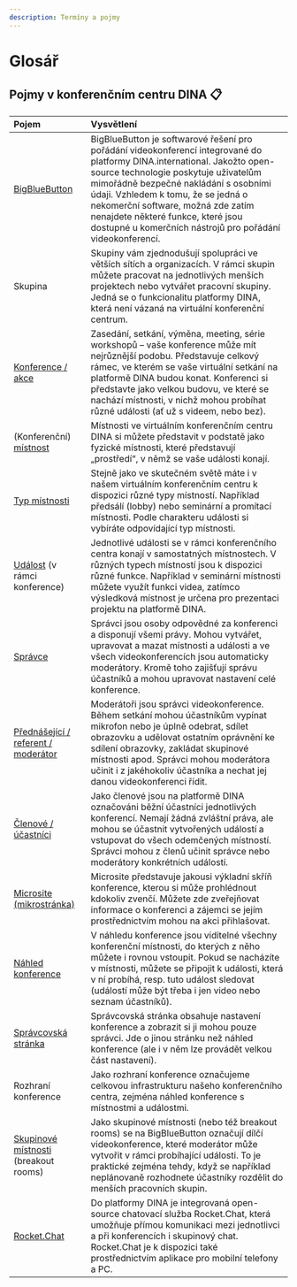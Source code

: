 ```yaml
---
description: Termíny a pojmy
---
```


# Glosář

## Pojmy v konferenčním centru DINA 📋 

| **Pojem** | **Vysvětlení** |
| :--- | :--- |
| [BigBlueButton](../bigbluebutton/) | BigBlueButton je softwarové řešení pro pořádání videokonferencí integrované do platformy DINA.international. Jakožto open-source technologie poskytuje uživatelům mimořádně bezpečné nakládání s osobními údaji. Vzhledem k tomu, že se jedná o nekomerční software, možná zde zatím nenajdete některé funkce, které jsou dostupné u komerčních nástrojů pro pořádání videokonferencí. |
| Skupina | Skupiny vám zjednodušují spolupráci ve větších sítích a organizacích. V rámci skupin můžete pracovat na jednotlivých menších projektech nebo vytvářet pracovní skupiny. Jedná se o funkcionalitu platformy DINA, která není vázaná na virtuální konferenční centrum. |
| [Konference / akce](../start/) | Zasedání, setkání, výměna, meeting, série workshopů – vaše konference může mít nejrůznější podobu. Představuje celkový rámec, ve kterém se vaše virtuální setkání na platformě DINA budou konat. Konferenci si představte jako velkou budovu, ve které se nachází místnosti, v nichž mohou probíhat různé události \(ať už s videem, nebo bez\). |
| \(Konferenční\) [místnost](../rooms/) | Místnosti ve virtuálním konferenčním centru DINA si můžete představit v podstatě jako fyzické místnosti, které představují „prostředí“, v němž se vaše události konají. |
| [Typ místnosti](../rooms/#raumtyp) | Stejně jako ve skutečném světě máte i v našem virtuálním konferenčním centru k dispozici různé typy místností. Například předsálí \(lobby\) nebo seminární a promítací místnosti. Podle charakteru události si vybíráte odpovídající typ místnosti. |
| [Událost](../veranstaltungen-erstellen.md) \(v rámci konference\) | Jednotlivé události se v rámci konferenčního centra konají v samostatných místnostech. V různých typech místností jsou k dispozici různé funkce. Například v seminární místnosti můžete využít funkci videa, zatímco výsledková místnost je určena pro prezentaci projektu na platformě DINA. |
| [Správce](../teilnehmendenmanagement/#rollen) | Správci jsou osoby odpovědné za konferenci a disponují všemi právy. Mohou vytvářet, upravovat a mazat místnosti a události a ve všech videokonferencích jsou automaticky moderátory. Kromě toho zajišťují správu účastníků a mohou upravovat nastavení celé konference. |
| [Přednášející / referent / moderátor](../teilnehmendenmanagement/#rollen) | Moderátoři jsou správci videokonference. Během setkání mohou účastníkům vypínat mikrofon nebo je úplně odebrat, sdílet obrazovku a udělovat ostatním oprávnění ke sdílení obrazovky, zakládat skupinové místnosti apod. Správci mohou moderátora učinit i z jakéhokoliv účastníka a nechat jej danou videokonferenci řídit. |
| [Členové / účastníci](../teilnehmendenmanagement/#rollen) | Jako členové jsou na platformě DINA označováni běžní účastníci jednotlivých konferencí. Nemají žádná zvláštní práva, ale mohou se účastnit vytvořených událostí a vstupovat do všech odemčených místností. Správci mohou z členů učinit správce nebo moderátory konkrétních událostí. |
| [Microsite \(mikrostránka\)](../start/microsite.md) | Microsite představuje jakousi výkladní skříň konference, kterou si může prohlédnout kdokoliv zvenčí. Můžete zde zveřejňovat informace o konferenci a zájemci se jejím prostřednictvím mohou na akci přihlašovat. |
| [Náhled konference](tagungsansicht.md) | V náhledu konference jsou viditelné všechny konferenční místnosti, do kterých z něho můžete i rovnou vstoupit. Pokud se nacházíte v místnosti, můžete se připojit k události, která v ní probíhá, resp. tuto událost sledovat \(událostí může být třeba i jen video nebo seznam účastníků\). |
| [Správcovská stránka](../admin-page.md) | Správcovská stránka obsahuje nastavení konference a zobrazit si ji mohou pouze správci. Jde o jinou stránku než náhled konference \(ale i v něm lze provádět velkou část nastavení\). |
| Rozhraní konference | Jako rozhraní konference označujeme celkovou infrastrukturu našeho konferenčního centra, zejména náhled konference s místnostmi a událostmi. |
| [Skupinové místnosti](../bigbluebutton/breakout-gruppenraeume.md) \(breakout rooms\) | Jako skupinové místnosti \(nebo též breakout rooms\) se na BigBlueButton označují dílčí videokonference, které moderátor může vytvořit v rámci probíhající události. To je praktické zejména tehdy, když se například neplánovaně rozhodnete účastníky rozdělit do menších pracovních skupin. |
| [Rocket.Chat](../rooms/chat-in-raeumen.md) | Do platformy DINA je integrovaná open-source chatovací služba Rocket.Chat, která umožňuje přímou komunikaci mezi jednotlivci a při konferencích i skupinový chat. Rocket.Chat je k dispozici také prostřednictvím aplikace pro mobilní telefony a PC. |




